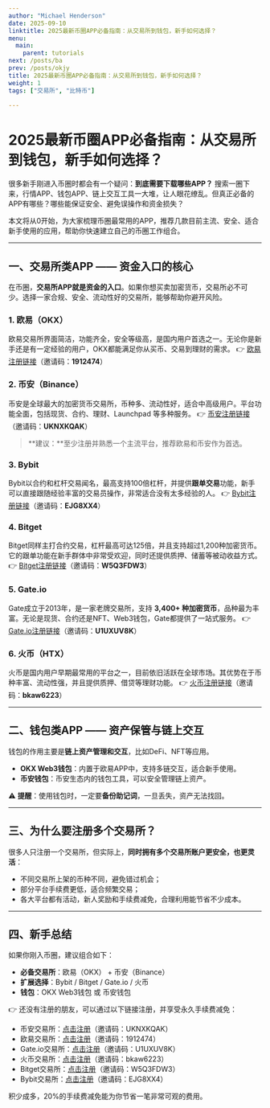 ```yaml
---
author: "Michael Henderson"
date: 2025-09-10
linktitle: 2025最新币圈APP必备指南：从交易所到钱包，新手如何选择？
menu:
  main:
    parent: tutorials
next: /posts/ba
prev: /posts/okjy
title: 2025最新币圈APP必备指南：从交易所到钱包，新手如何选择？
weight: 1
tags: ["交易所", "比特币"]

---
```

# 2025最新币圈APP必备指南：从交易所到钱包，新手如何选择？

很多新手刚进入币圈时都会有一个疑问：**到底需要下载哪些APP？**
搜索一圈下来，行情APP、钱包APP、链上交互工具一大堆，让人眼花缭乱。但真正必备的APP有哪些？哪些能保证安全、避免误操作和资金损失？

本文将从0开始，为大家梳理币圈最常用的APP，推荐几款目前主流、安全、适合新手使用的应用，帮助你快速建立自己的币圈工作组合。

---

## 一、交易所类APP —— 资金入口的核心

在币圈，**交易所APP就是资金的入口**。如果你想买卖加密货币，交易所必不可少。选择一家合规、安全、流动性好的交易所，能够帮助你避开风险。

### 1. 欧易（OKX）

欧易交易所界面简洁，功能齐全，安全等级高，是国内用户首选之一。无论你是新手还是有一定经验的用户，OKX都能满足你从买币、交易到理财的需求。
👉 [欧易注册链接](https://okx.com/join/1912474)（邀请码：**1912474**）

### 2. 币安（Binance）

币安是全球最大的加密货币交易所，币种多、流动性好，适合中高级用户。平台功能全面，包括现货、合约、理财、Launchpad 等多种服务。
👉 [币安注册链接](https://www.binance.com/zh-CN/join?ref=UKNXKQAK)（邀请码：**UKNXKQAK**）

> \*\*建议：\*\*至少注册并熟悉一个主流平台，推荐欧易和币安作为首选。

### 3. Bybit

Bybit以合约和杠杆交易闻名，最高支持100倍杠杆，并提供**跟单交易**功能，新手可以直接跟随经验丰富的交易员操作，非常适合没有太多经验的人。
👉 [Bybit注册链接](https://www.bybitglobal.com/invite?ref=EJG8XX4)（邀请码：**EJG8XX4**）

### 4. Bitget

Bitget同样主打合约交易，杠杆最高可达125倍，并且支持超过1,200种加密货币。它的跟单功能在新手群体中非常受欢迎，同时还提供质押、储蓄等被动收益方式。
👉 [Bitget注册链接](https://share.glassgs.com/u/S18JBL76)（邀请码：**W5Q3FDW3**）

### 5. Gate.io

Gate成立于2013年，是一家老牌交易所，支持 **3,400+ 种加密货币**，品种最为丰富。无论是现货、合约还是NFT、Web3钱包，Gate都提供了一站式服务。
👉 [Gate.io注册链接](https://www.gate.io/signup/U1UXUV8K?ref_type=103)（邀请码：**U1UXUV8K**）

### 6. 火币（HTX）

火币是国内用户早期最常用的平台之一，目前依旧活跃在全球市场。其优势在于币种丰富、流动性强，并且提供质押、借贷等理财功能。
👉 [火币注册链接](https://www.htx.com/invite/zh-cn/1f?invite_code=bkaw6223)（邀请码：**bkaw6223**）

---

## 二、钱包类APP —— 资产保管与链上交互

钱包的作用主要是**链上资产管理和交互**，比如DeFi、NFT等应用。

* **OKX Web3钱包**：内置于欧易APP中，支持多链交互，适合新手使用。
* **币安钱包**：币安生态内的钱包工具，可以安全管理链上资产。

⚠️ **提醒**：使用钱包时，一定要**备份助记词**，一旦丢失，资产无法找回。

---

## 三、为什么要注册多个交易所？

很多人只注册一个交易所，但实际上，**同时拥有多个交易所账户更安全，也更灵活**：

* 不同交易所上架的币种不同，避免错过机会；
* 部分平台手续费更低，适合频繁交易；
* 各大平台都有活动，新人奖励和手续费减免，合理利用能节省不少成本。

---

## 四、新手总结

如果你刚入币圈，建议组合如下：

* **必备交易所**：欧易（OKX） + 币安（Binance）
* **扩展选择**：Bybit / Bitget / Gate.io / 火币
* **钱包**：OKX Web3钱包 或 币安钱包

👉 还没有注册的朋友，可以通过以下链接注册，并享受永久手续费减免：

* 币安交易所：[点击注册](https://www.binance.com/zh-CN/join?ref=UKNXKQAK)（邀请码：UKNXKQAK）
* 欧易交易所：[点击注册](https://okx.com/join/1912474)（邀请码：1912474）
* Gate.io交易所：[点击注册](https://www.gate.io/signup/U1UXUV8K?ref_type=103)（邀请码：U1UXUV8K）
* 火币交易所：[点击注册](https://www.htx.com/invite/zh-cn/1f?invite_code=bkaw6223)（邀请码：bkaw6223）
* Bitget交易所：[点击注册](https://share.glassgs.com/u/S18JBL76)（邀请码：W5Q3FDW3）
* Bybit交易所：[点击注册](https://www.bybitglobal.com/invite?ref=EJG8XX4)（邀请码：EJG8XX4）

积少成多，20%的手续费减免能为你节省一笔非常可观的费用。
